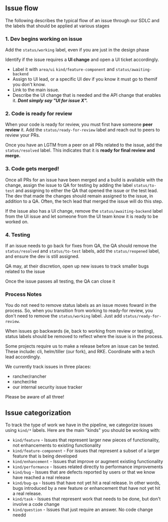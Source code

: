 ## Issue flow

The following describes the typical flow of an issue through our SDLC and the labels that should be applied at various stages

### 1. Dev begins working on issue
Add the `status/working` label, even if you are just in the design phase

Identify if the issue requires a **UI change** and open a UI ticket accordingly.
* Label it with `area/ui` `kind/feature-component` and `status/awaiting-backend`
* Assign to UI lead, or a specific UI dev if you know it must go to themif you don't know.
* Link to the main issue.
* Describe the UI change that is needed and the API change that enables it. ***Dont simply say "UI for issue X".***

### 2. Code is ready for review
When your code is ready for review, you must first have someone **peer review** it. Add the `status/ready-for-review` label and reach out to peers to review your PRs.

Once you have an LGTM from a peer on all PRs related to the issue, add the `status/resolved` label. This indicates that it is **ready for final review and merge.**

### 3. Code gets merged!
Once all PRs for an issue have been merged and a build is available with the change, assign the issue to QA for testing by adding the label `status/to-test` and assigning to either the QA that opened the issue or the test lead. The dev that made the changes should remain assigned to the issue, in addition to a QA. Often, the tech lead that merged the issue will do this step.

If the issue also has a UI change, remove the `status/awaiting-backend` label from the UI issue and let someone from the UI team know it is ready to be worked on.

### 4. Testing
If an issue needs to go back for fixes from QA, the QA should remove the `status/resolved` and `status/to-test` labels, add the `status/reopened` label, and ensure the dev is still assigned.

QA may, at their discretion, open up new issues to track smaller bugs related to the issue

Once the issue passes all testing, the QA can close it

### Process Notes
You do not need to remove status labels as an issue moves foward in the process. So, when you transition from working to ready-for review, you don't need to remove the `status/working` label. Just add `status/ready-for-review`.

When issues go backwards (ie, back to working from review or testing), status labels should be removed to reflect where the issue is in the process.

Some projects require us to make a release before an issue can be tested. These include: cli, helm/tiller (our fork), and RKE. Coordinate with a tech lead accordingly.

We currently track issues in three places:
* rancher/rancher
* rancher/rke
* our internal security issue tracker

Please be aware of all three!

## Issue categorization
To track the type of work we have in the pipeline, we categorize issues using `kind/*` labels. Here are the main "kinds" you should be working with:
* `kind/feature` - Issues that represent larger new pieces of functionality, not enhancements to existing functionality
* `kind/feature-component` - For issues that represent a subset of a larger feature that is being developed
* `kind/enhancement` - Issues that improve or augment existing functionality
* `kind/performance` - Issues related directly to performance improvements
* `kind/bug` - Issues that are defects reported by users or that we know have reached a real release
* `kind/bug-qa` - Issues that have not yet hit a real release. In other words, bugs introduced by a new feature or enhancement that have not yet hit a real release.
* `kind/task` - Issues that represent work that needs to be done, but don't involve a code change
* `kind/question` - Issues that just require an answer. No code change needd